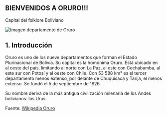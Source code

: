  ## BIENVENIDOS A ORURO!!!
 
 Capital del folklore Boliviano 
 
![Imagen departamento de Oruro](http://3.bp.blogspot.com/-LhGFkQDOLXc/TWSDkABajQI/AAAAAAAAAAw/1I7g37ZCo5Q/s1600/mapa+politico+de+oruro.png)

 ## 1. Introducción 
 
  Oruro es uno de los nueve departamentos que forman el Estado Plurinacional de Bolivia. Su capital es la homónima Oruro. Está ubicado en al oeste del país, limitando al norte con La Paz, al este con Cochabamba, al este sur con Potosí y al oeste con Chile. Con 53 588 km² es el tercer departamento menos extenso, por delante de Chuquisaca y Tarija, el menos extenso. Se fundó el 5 de septiembre de 1826.

Su nombre deriva de la más antigua civilización milenaria de los Andes bolivianosː los Urus.

  Fuente: [Wikipedia Oruro](https://es.wikipedia.org/wiki/Departamento_de_Oruro)
